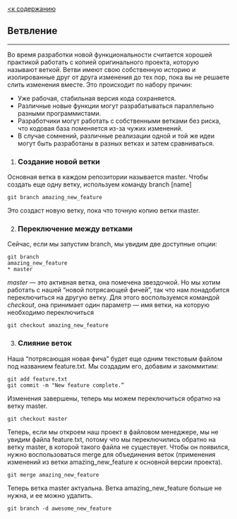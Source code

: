 [<к содержанию](readme.md)
## Ветвление
---
Во время разработки новой функциональности считается хорошей практикой работать с копией оригинального проекта, которую называют веткой. Ветви имеют свою собственную историю и изолированные друг от друга изменения до тех пор, пока вы не решаете слить изменения вместе. Это происходит по набору причин:

- Уже рабочая, стабильная версия кода сохраняется.
- Различные новые функции могут разрабатываться параллельно разными программистами.
- Разработчики могут работать с собственными ветками без риска, что кодовая база поменяется из-за чужих изменений.
- В случае сомнений, различные реализации одной и той же идеи могут быть разработаны в разных ветках и затем сравниваться.

1. ### **Создание новой ветки**
Основная ветка в каждом репозитории называется master. Чтобы создать еще одну ветку, используем команду branch [name]

```
git branch amazing_new_feature
```
Это создаст новую ветку, пока что точную копию ветки master.

2. ### **Переключение между ветками**
Сейчас, если мы запустим branch, мы увидим две доступные опции:
```
git branch
amazing_new_feature
* master
```
*master* — это активная ветка, она помечена звездочкой. Но мы хотим работать с нашей “новой потрясающей фичей”, так что нам понадобится переключиться на другую ветку. Для этого воспользуемся командой *checkout*, она принимает один параметр — имя ветки, на которую необходимо переключиться
```
git checkout amazing_new_feature
```
3. ### **Слияние веток**

Наша “потрясающая новая фича” будет еще одним текстовым файлом под названием feature.txt. Мы создадим его, добавим и закоммитим:

```
git add feature.txt
git commit -m "New feature complete.”
```
Изменения завершены, теперь мы можем переключиться обратно на ветку master.

```
git checkout master
```
Теперь, если мы откроем наш проект в файловом менеджере, мы не увидим файла feature.txt, потому что мы переключились обратно на ветку master, в которой такого файла не существует. Чтобы он появился, нужно воспользоваться merge для объединения веток (применения изменений из ветки amazing_new_feature к основной версии проекта).
```
git merge amazing_new_feature
```
Теперь ветка master актуальна. Ветка amazing_new_feature больше не нужна, и ее можно удалить.
```
git branch -d awesome_new_feature
```